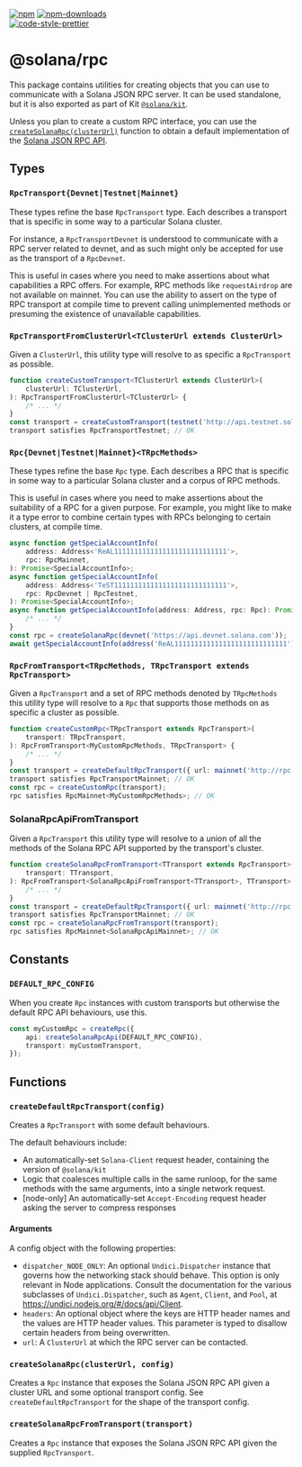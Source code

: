 [![npm][npm-image]][npm-url]
[![npm-downloads][npm-downloads-image]][npm-url]
<br />
[![code-style-prettier][code-style-prettier-image]][code-style-prettier-url]

[code-style-prettier-image]: https://img.shields.io/badge/code_style-prettier-ff69b4.svg?style=flat-square
[code-style-prettier-url]: https://github.com/prettier/prettier
[npm-downloads-image]: https://img.shields.io/npm/dm/@solana/rpc?style=flat
[npm-image]: https://img.shields.io/npm/v/@solana/rpc?style=flat
[npm-url]: https://www.npmjs.com/package/@solana/rpc

# @solana/rpc

This package contains utilities for creating objects that you can use to communicate with a Solana JSON RPC server. It can be used standalone, but it is also exported as part of Kit [`@solana/kit`](https://github.com/anza-xyz/kit/tree/main/packages/kit).

Unless you plan to create a custom RPC interface, you can use the [`createSolanaRpc(clusterUrl)`](#createsolanarpcclusterurl-config) function to obtain a default implementation of the [Solana JSON RPC API](https://solana.com/docs/rpc/http).

## Types

### `RpcTransport{Devnet|Testnet|Mainnet}`

These types refine the base `RpcTransport` type. Each describes a transport that is specific in some way to a particular Solana cluster.

For instance, a `RpcTransportDevnet` is understood to communicate with a RPC server related to devnet, and as such might only be accepted for use as the transport of a `RpcDevnet`.

This is useful in cases where you need to make assertions about what capabilities a RPC offers. For example, RPC methods like `requestAirdrop` are not available on mainnet. You can use the ability to assert on the type of RPC transport at compile time to prevent calling unimplemented methods or presuming the existence of unavailable capabilities.

### `RpcTransportFromClusterUrl<TClusterUrl extends ClusterUrl>`

Given a `ClusterUrl`, this utility type will resolve to as specific a `RpcTransport` as possible.

```ts
function createCustomTransport<TClusterUrl extends ClusterUrl>(
    clusterUrl: TClusterUrl,
): RpcTransportFromClusterUrl<TClusterUrl> {
    /* ... */
}
const transport = createCustomTransport(testnet('http://api.testnet.solana.com'));
transport satisfies RpcTransportTestnet; // OK
```

### `Rpc{Devnet|Testnet|Mainnet}<TRpcMethods>`

These types refine the base `Rpc` type. Each describes a RPC that is specific in some way to a particular Solana cluster and a corpus of RPC methods.

This is useful in cases where you need to make assertions about the suitability of a RPC for a given purpose. For example, you might like to make it a type error to combine certain types with RPCs belonging to certain clusters, at compile time.

```ts
async function getSpecialAccountInfo(
    address: Address<'ReAL1111111111111111111111111111'>,
    rpc: RpcMainnet,
): Promise<SpecialAccountInfo>;
async function getSpecialAccountInfo(
    address: Address<'TeST1111111111111111111111111111'>,
    rpc: RpcDevnet | RpcTestnet,
): Promise<SpecialAccountInfo>;
async function getSpecialAccountInfo(address: Address, rpc: Rpc): Promise<SpecialAccountInfo> {
    /* ... */
}
const rpc = createSolanaRpc(devnet('https://api.devnet.solana.com'));
await getSpecialAccountInfo(address('ReAL1111111111111111111111111111'), rpc); // ERROR
```

### `RpcFromTransport<TRpcMethods, TRpcTransport extends RpcTransport>`

Given a `RpcTransport` and a set of RPC methods denoted by `TRpcMethods` this utility type will resolve to a `Rpc` that supports those methods on as specific a cluster as possible.

```ts
function createCustomRpc<TRpcTransport extends RpcTransport>(
    transport: TRpcTransport,
): RpcFromTransport<MyCustomRpcMethods, TRpcTransport> {
    /* ... */
}
const transport = createDefaultRpcTransport({ url: mainnet('http://rpc.company') });
transport satisfies RpcTransportMainnet; // OK
const rpc = createCustomRpc(transport);
rpc satisfies RpcMainnet<MyCustomRpcMethods>; // OK
```

### SolanaRpcApiFromTransport<TTransport extends RpcTransport>

Given a `RpcTransport` this utility type will resolve to a union of all the methods of the Solana RPC API supported by the transport's cluster.

```ts
function createSolanaRpcFromTransport<TTransport extends RpcTransport>(
    transport: TTransport,
): RpcFromTransport<SolanaRpcApiFromTransport<TTransport>, TTransport> {
    /* ... */
}
const transport = createDefaultRpcTransport({ url: mainnet('http://rpc.company') });
transport satisfies RpcTransportMainnet; // OK
const rpc = createSolanaRpcFromTransport(transport);
rpc satisfies RpcMainnet<SolanaRpcApiMainnet>; // OK
```

## Constants

### `DEFAULT_RPC_CONFIG`

When you create `Rpc` instances with custom transports but otherwise the default RPC API behaviours, use this.

```ts
const myCustomRpc = createRpc({
    api: createSolanaRpcApi(DEFAULT_RPC_CONFIG),
    transport: myCustomTransport,
});
```

## Functions

### `createDefaultRpcTransport(config)`

Creates a `RpcTransport` with some default behaviours.

The default behaviours include:

- An automatically-set `Solana-Client` request header, containing the version of `@solana/kit`
- Logic that coalesces multiple calls in the same runloop, for the same methods with the same arguments, into a single network request.
- [node-only] An automatically-set `Accept-Encoding` request header asking the server to compress responses

#### Arguments

A config object with the following properties:

- `dispatcher_NODE_ONLY`: An optional `Undici.Dispatcher` instance that governs how the networking stack should behave. This option is only relevant in Node applications. Consult the documentation for the various subclasses of `Undici.Dispatcher`, such as `Agent`, `Client`, and `Pool`, at https://undici.nodejs.org/#/docs/api/Client.
- `headers`: An optional object where the keys are HTTP header names and the values are HTTP header values. This parameter is typed to disallow certain headers from being overwritten.
- `url`: A `ClusterUrl` at which the RPC server can be contacted.

### `createSolanaRpc(clusterUrl, config)`

Creates a `Rpc` instance that exposes the Solana JSON RPC API given a cluster URL and some optional transport config. See `createDefaultRpcTransport` for the shape of the transport config.

### `createSolanaRpcFromTransport(transport)`

Creates a `Rpc` instance that exposes the Solana JSON RPC API given the supplied `RpcTransport`.
